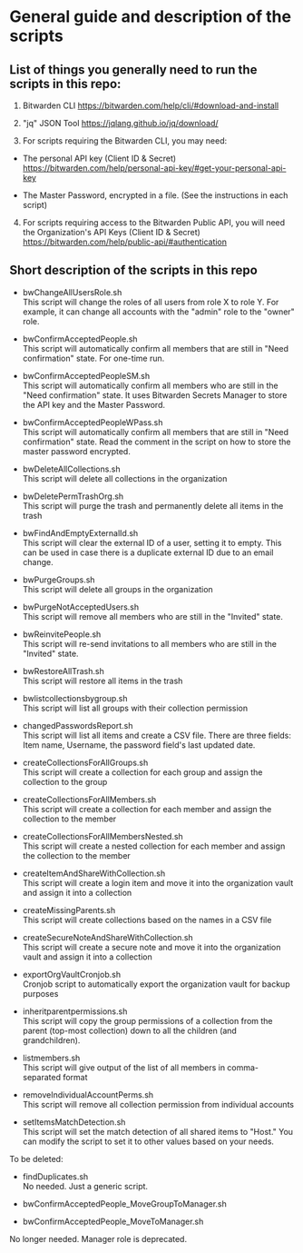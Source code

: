 # General guide and description of the scripts

## List of things you generally need to run the scripts in this repo:
1. Bitwarden CLI
https://bitwarden.com/help/cli/#download-and-install

2. "jq" JSON Tool
https://jqlang.github.io/jq/download/

3. For scripts requiring the Bitwarden CLI, you may need:
- The personal API key (Client ID & Secret)
https://bitwarden.com/help/personal-api-key/#get-your-personal-api-key

- The Master Password, encrypted in a file. (See the instructions in each script)

4. For scripts requiring access to the Bitwarden Public API, you will need the Organization's API Keys (Client ID & Secret)
https://bitwarden.com/help/public-api/#authentication


## Short description of the scripts in this repo

- bwChangeAllUsersRole.sh<br>
This script will change the roles of all users from role X to role Y. For example, it can change all accounts with the "admin" role to the "owner" role.

- bwConfirmAcceptedPeople.sh<br>
This script will automatically confirm all members that are still in "Need confirmation" state. For one-time run.

- bwConfirmAcceptedPeopleSM.sh<br>
This script will automatically confirm all members who are still in the "Need confirmation" state. It uses Bitwarden Secrets Manager to store the API key and the Master Password.

- bwConfirmAcceptedPeopleWPass.sh<br>
This script will automatically confirm all members that are still in "Need confirmation" state. Read the comment in the script on how to store the master password encrypted.

- bwDeleteAllCollections.sh<br>
This script will delete all collections in the organization

- bwDeletePermTrashOrg.sh<br>
This script will purge the trash and permanently delete all items in the trash

- bwFindAndEmptyExternalId.sh<br>
This script will clear the external ID of a user, setting it to empty. This can be used in case there is a duplicate external ID due to an email change.

- bwPurgeGroups.sh<br>
This script will delete all groups in the organization

- bwPurgeNotAcceptedUsers.sh<br>
This script will remove all members who are still in the "Invited" state.

- bwReinvitePeople.sh<br>
This script will re-send invitations to all members who are still in the "Invited" state.

- bwRestoreAllTrash.sh<br>
This script will restore all items in the trash

- bwlistcollectionsbygroup.sh<br>
This script will list all groups with their collection permission

- changedPasswordsReport.sh<br>
This script will list all items and create a CSV file. There are three fields: Item name, Username, the password field's last updated date.

- createCollectionsForAllGroups.sh<br>
This script will create a collection for each group and assign the collection to the group

- createCollectionsForAllMembers.sh<br>
This script will create a collection for each member and assign the collection to the member

- createCollectionsForAllMembersNested.sh<br>
This script will create a nested collection for each member and assign the collection to the member

- createItemAndShareWithCollection.sh<br>
This script will create a login item and move it into the organization vault and assign it into a collection

- createMissingParents.sh<br>
This script will create collections based on the names in a CSV file

- createSecureNoteAndShareWithCollection.sh<br>
This script will create a secure note and move it into the organization vault and assign it into a collection

- exportOrgVaultCronjob.sh<br>
Cronjob script to automatically export the organization vault for backup purposes

- inheritparentpermissions.sh<br>
This script will copy the group permissions of a collection from the parent (top-most collection) down to all the children (and grandchildren).

- listmembers.sh<br>
This script will give output of the list of all members in comma-separated format

- removeIndividualAccountPerms.sh<br>
This script will remove all collection permission from individual accounts

- setItemsMatchDetection.sh<br>
This script will set the match detection of all shared items to "Host." You can modify the script to set it to other values based on your needs.

To be deleted:

- findDuplicates.sh<br>
No needed. Just a generic script.

- bwConfirmAcceptedPeople_MoveGroupToManager.sh
- bwConfirmAcceptedPeople_MoveToManager.sh<br>

No longer needed. Manager role is deprecated.
